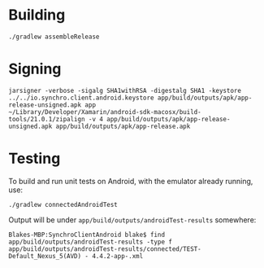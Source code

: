 Building
========

`./gradlew assembleRelease`

Signing
=======

```
jarsigner -verbose -sigalg SHA1withRSA -digestalg SHA1 -keystore ../../io.synchro.client.android.keystore app/build/outputs/apk/app-release-unsigned.apk app
~/Library/Developer/Xamarin/android-sdk-macosx/build-tools/21.0.1/zipalign -v 4 app/build/outputs/apk/app-release-unsigned.apk app/build/outputs/apk/app-release.apk
```

Testing
=======

To build and run unit tests on Android, with the emulator already running, use:

`./gradlew connectedAndroidTest`

Output will be under `app/build/outputs/androidTest-results` somewhere:

    Blakes-MBP:SynchroClientAndroid blake$ find app/build/outputs/androidTest-results -type f
    app/build/outputs/androidTest-results/connected/TEST-Default_Nexus_5(AVD) - 4.4.2-app-.xml
